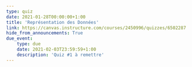 ```yaml
---
type: quiz
date: 2021-01-28T00:00:00+1:00
title: 'Représentation des Données'
link: https://canvas.instructure.com/courses/2450996/quizzes/6502287
hide_from_announcements: True
due_event:
    type: due
    date: 2021-02-03T23:59:59+1:00
    description: 'Quiz #1 à remettre'
---
```

